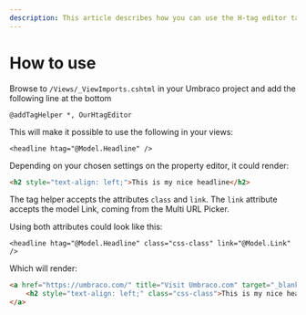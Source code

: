 ```yaml
---
description: This article describes how you can use the H-tag editor tag helper in your views.
---
```


# How to use

Browse to `/Views/_ViewImports.cshtml` in your Umbraco project and add the following line at the bottom
```cshtml
@addTagHelper *, OurHtagEditor
```
This will make it possible to use the following in your views:
```cshtml
<headline htag="@Model.Headline" />
```
Depending on your chosen settings on the property editor, it could render:
```html
<h2 style="text-align: left;">This is my nice headline</h2>
```

The tag helper accepts the attributes `class` and `link`.
The `link` attribute accepts the model Link, coming from the Multi URL Picker.

Using both attributes could look like this:
```cshtml
<headline htag="@Model.Headline" class="css-class" link="@Model.Link" />
```
Which will render:
```html
<a href="https://umbraco.com/" title="Visit Umbraco.com" target="_blank" rel="noopener">
    <h2 style="text-align: left;" class="css-class">This is my nice headline</h2>
</a>
```
